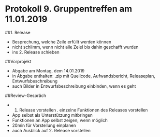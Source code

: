 # Protokoll 9. Gruppentreffen am 11.01.2019

##1. Release
- Besprechung, welche Zeile erfüllt werden können
- nicht schlimm, wenn nicht alle Zeiel bis dahin geschafft wurden
- ins 2. Release schieben

##Vorprojekt
- Abgabe am Montag, dem 14.01.2019
- in Abgabe enthalten: .zip mit Quellcode, Aufwandsbericht, Releaseplan, Entwurfsbeschreibung
- auch Bilder in Entwurfsbeschreibung einbinden, wenn es geht

##Review-Gespräch
- 1. Release vorstellen
. einzelne Funktionen des Releases vorstellen
- App selbst als Unterstützung mitbringen
- Funktionen an App selbst zeigen, wenn möglich
- 20min für Vorstellung einplanen
- auch Ausblick auf 2. Release vorstellen